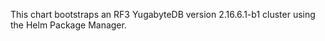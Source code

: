 This chart bootstraps an RF3 YugabyteDB version 2.16.6.1-b1 cluster using the Helm Package Manager.
